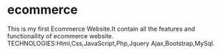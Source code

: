 # ecommerce
This is my first Ecommerce Website.It contain all the features and  functionallity  of ecommerce website.
TECHNOLOGIES:Html,Css,JavaScript,Php,Jquery Ajax,Bootstrap,MySql.

